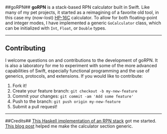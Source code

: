 ##goRPN##
**goRPN** is a stack-based RPN calculator built in Swift. Like many of my pet projects, it started as a reimagining of a favorite old tool, in this case my (now-lost) [HP-16C](https://en.wikipedia.org/wiki/HP-16C) calculator. To allow for both floating-point and integer modes, I have implemented a generic `GoCalculator` class, which can be initialized with `Int`, `Float`, or `Double` types.

----------
## Contributing ##
I welcome questions on and contributions to the development of goRPN. It is also a laboratory for me to experiment with some of the more advanced capabilities of Swift, especially functional programming and the use of generics, protocols, and extensions. If you would like to contribute:

 1. Fork it!
 2. Create your feature branch: `git checkout -b my-new-feature`
 3. Commit your changes: `git commit -am 'Add some feature'`
 4. Push to the branch: `git push origin my-new-feature`
 5. Submit a pull request!

----------
##Credits##
[This Haskell implementation of an RPN stack](http://learnyouahaskell.com/functionally-solving-problems#reverse-polish-notation-calculator) got me started.
[This blog post](http://foxinswift.com/2015/08/17/cast-free-arithmetic/) helped me make the calculator section generic.

